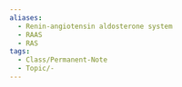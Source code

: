 ```yaml
---
aliases:
  - Renin-angiotensin aldosterone system
  - RAAS
  - RAS
tags:
  - Class/Permanent-Note
  - Topic/-
---
```

